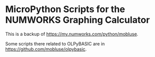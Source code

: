 # MicroPython Scripts for the NUMWORKS Graphing Calculator
This is a backup of https://my.numworks.com/python/mobluse.

Some scripts there related to OLPyBASIC are in https://github.com/mobluse/olpybasic.
